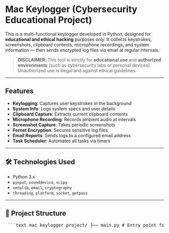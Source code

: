 # Mac Keylogger (Cybersecurity Educational Project)

This is a multi-functional keylogger developed in Python, designed for **educational and ethical hacking** purposes only. It collects keystrokes, screenshots, clipboard contents, microphone recordings, and system information — then sends encrypted log files via email at regular intervals.

> **DISCLAIMER**: This tool is strictly for **educational use** and **authorized environments** (such as cybersecurity labs or personal devices). Unauthorized use is illegal and against ethical guidelines.

---

##  Features

- **Keylogging**: Captures user keystrokes in the background
- **System Info**: Logs system specs and user details
- **Clipboard Capture**: Extracts current clipboard contents
- **Microphone Recording**: Records ambient audio at intervals
- **Screenshot Capture**: Takes periodic screenshots
- **Fernet Encryption**: Secures sensitive log files
- **Email Reports**: Sends logs to a configured email address
- **Task Scheduler**: Automates all tasks via timers

---

## 🛠️ Technologies Used

- Python 3.x
- `pynput`, `sounddevice`, `scipy`
- `smtplib`, `email`, `cryptography`
- `threading`, `platform`, `socket`, `getpass`

---

## 📁 Project Structure
<pre> ```text mac_keylogger_project/ ├── main.py # Entry point for running the keylogger ├── config.py # Your private config (in .gitignore) ├── config_sample.py # Safe-to-share config template ├── requirements.txt # List of Python dependencies ├── .gitignore # Files/folders to exclude from Git ├── README.md # Project documentation ├── modules/ # Core functionality modules │ ├── logger.py # Keystroke logging │ ├── system_info.py # System info gathering │ ├── clipboard.py # Clipboard capturing │ ├── microphone.py # Microphone audio recording │ ├── screenshot.py # Screenshot capturing │ ├── emailer.py # Sending logs via email │ ├── encryptor.py # Encrypt logs using Fernet │ └── timer.py # Task scheduling system └── logs/ # Output directory for log files (ignored by Git) ├── keylog.txt ├── systeminfo.txt ├── clipboard.txt ├── screenshot.png └── audio.wav ``` </pre>
